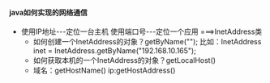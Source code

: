 #### java如何实现的网络通信
   - 使用IP地址---定位一台主机    使用端口号---定位一个应用  ===>InetAddress类
     - 如何创建一个InetAddress的对象？getByName("");   比如：InetAddress inet = InetAddress.getByName("192.168.10.165");
     - 如何获取本机的一个InetAddress的对象？getLocalHost()
     - 域名：getHostName()     ip:getHostAddress()